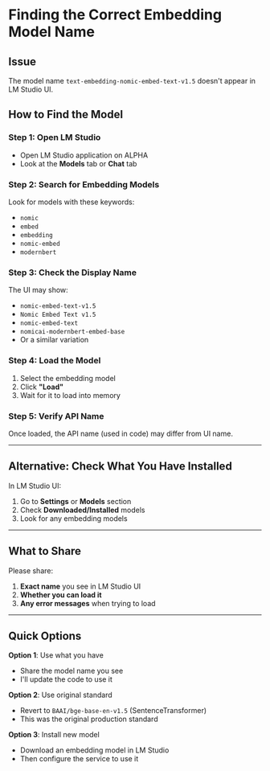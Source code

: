 # Finding the Correct Embedding Model Name

## Issue
The model name `text-embedding-nomic-embed-text-v1.5` doesn't appear in LM Studio UI.

## How to Find the Model

### Step 1: Open LM Studio
- Open LM Studio application on ALPHA
- Look at the **Models** tab or **Chat** tab

### Step 2: Search for Embedding Models
Look for models with these keywords:
- `nomic`
- `embed`
- `embedding`
- `nomic-embed`
- `modernbert`

### Step 3: Check the Display Name
The UI may show:
- `nomic-embed-text-v1.5`
- `Nomic Embed Text v1.5`
- `nomic-embed-text`
- `nomicai-modernbert-embed-base`
- Or a similar variation

### Step 4: Load the Model
1. Select the embedding model
2. Click **"Load"**
3. Wait for it to load into memory

### Step 5: Verify API Name
Once loaded, the API name (used in code) may differ from UI name.

---

## Alternative: Check What You Have Installed

In LM Studio UI:
1. Go to **Settings** or **Models** section
2. Check **Downloaded/Installed** models
3. Look for any embedding models

---

## What to Share

Please share:
1. **Exact name** you see in LM Studio UI
2. **Whether you can load it**
3. **Any error messages** when trying to load

---

## Quick Options

**Option 1**: Use what you have
- Share the model name you see
- I'll update the code to use it

**Option 2**: Use original standard
- Revert to `BAAI/bge-base-en-v1.5` (SentenceTransformer)
- This was the original production standard

**Option 3**: Install new model
- Download an embedding model in LM Studio
- Then configure the service to use it
